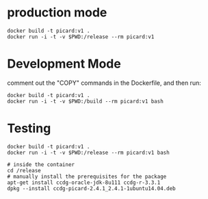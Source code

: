 # production mode

    docker build -t picard:v1 .
    docker run -i -t -v $PWD:/release --rm picard:v1

# Development Mode

comment out the "COPY" commands in the Dockerfile, and then run:

    docker build -t picard:v1 .
    docker run -i -t -v $PWD:/build --rm picard:v1 bash

# Testing

    docker build -t picard:v1 .
    docker run -i -t -v $PWD:/release --rm picard:v1 bash

    # inside the container
    cd /release
    # manually install the prerequisites for the package
    apt-get install ccdg-oracle-jdk-8u111 ccdg-r-3.3.1
    dpkg --install ccdg-picard-2.4.1_2.4.1-1ubuntu14.04.deb
